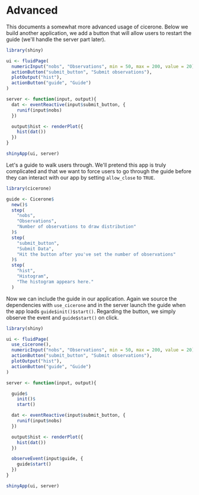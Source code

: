# Advanced

This documents a somewhat more advanced usage of cicerone. Below we build another application, we add a button that will allow users to restart the guide (we'll handle the server part later).

```r
library(shiny)

ui <- fluidPage(
  numericInput("nobs", "Observations", min = 50, max = 200, value = 20),
  actionButton("submit_button", "Submit observations"),
  plotOutput("hist"),
  actionButton("guide", "Guide")
)

server <- function(input, output){
  dat <- eventReactive(input$submit_button, {
    runif(input$nobs)
  })

  output$hist <- renderPlot({
    hist(dat())
  })
}

shinyApp(ui, server)
```

Let's a guide to walk users through. We'll pretend this app is truly complicated and that we want to force users to go through the guide before they can interact with our app by setting `allow_close` to `TRUE`.

```r
library(cicerone)

guide <- Cicerone$
  new()$
  step(
    "nobs",
    "Observations",
    "Number of observations to draw distribution"
  )$
  step(
    "submit_button",
    "Submit Data",
    "Hit the button after you've set the number of observations"
  )$
  step(
    "hist",
    "Histogram",
    "The histogram appears here."
  )
```

Now we can include the guide in our application. Again we source the dependencies with `use_cicerone` and in the server launch the guide when the app loads `guide$init()$start()`. Regarding the button, we simply observe the event and `guide$start()` on click.

```r
library(shiny)

ui <- fluidPage(
  use_cicerone(),
  numericInput("nobs", "Observations", min = 50, max = 200, value = 20),
  actionButton("submit_button", "Submit observations"),
  plotOutput("hist"),
  actionButton("guide", "Guide")
)

server <- function(input, output){

  guide$
    init()$
    start()

  dat <- eventReactive(input$submit_button, {
    runif(input$nobs)
  })

  output$hist <- renderPlot({
    hist(dat())
  })

  observeEvent(input$guide, {
    guide$start()
  })
}

shinyApp(ui, server)
```
